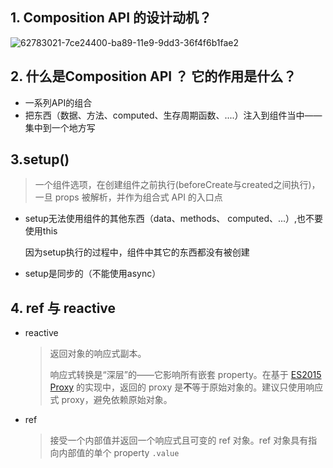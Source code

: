 ## 1. Composition API 的设计动机？

![62783021-7ce24400-ba89-11e9-9dd3-36f4f6b1fae2](D:\xzp\vue3-basic\62783021-7ce24400-ba89-11e9-9dd3-36f4f6b1fae2.png)

## 2. 什么是Composition API ？ 它的作用是什么？

- 一系列API的组合
- 把东西（数据、方法、computed、生存周期函数、....）注入到组件当中——集中到一个地方写

## 3.setup()
> 一个组件选项，在创建组件之前执行(beforeCreate与created之间执行)，一旦 props 被解析，并作为组合式 API 的入口点
- setup无法使用组件的其他东西（data、methods、 computed、...）,也不要使用this 

  因为setup执行的过程中，组件中其它的东西都没有被创建

- setup是同步的（不能使用async）

## 4. ref 与 reactive

- reactive

  > 返回对象的响应式副本。
  >
  > 响应式转换是“深层”的——它影响所有嵌套 property。在基于 [ES2015 Proxy](https://developer.mozilla.org/zh-CN/docs/Web/JavaScript/Reference/Global_Objects/Proxy) 的实现中，返回的 proxy 是**不**等于原始对象的。建议只使用响应式 proxy，避免依赖原始对象。

- ref

  > 接受一个内部值并返回一个响应式且可变的 ref 对象。ref 对象具有指向内部值的单个 property `.value`